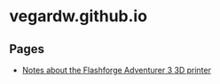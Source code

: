 # vegardw.github.io

## Pages
* [Notes about the Flashforge Adventurer 3 3D printer](/flashforge-adventurer-3/)

